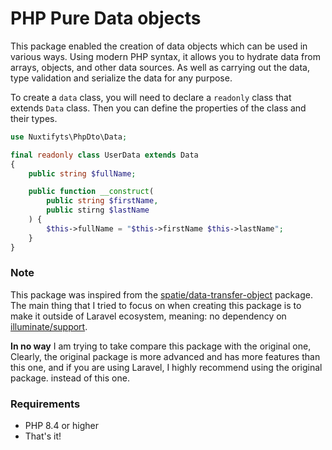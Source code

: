 # PHP Pure Data objects

[//]: # ([![Latest Version on Packagist]&#40;https://img.shields.io/packagist/v/spatie/data-transfer-object.svg?style=flat-square&#41;]&#40;https://packagist.org/packages/spatie/data-transfer-object&#41;)

[//]: # (![GitHub Tests Action Status]&#40;https://img.shields.io/github/workflow/status/spatie/data-transfer-object/run-tests?label=tests&#41;)

This package enabled the creation of data objects which can be used in various ways. 
Using modern PHP syntax, it allows you to hydrate data from arrays, objects, and other data sources.
As well as carrying out the data, type validation and serialize the data for any purpose.

To create a `data` class, you will need to declare a `readonly` class that extends `Data` class.
Then you can define the properties of the class and their types.

```php
use Nuxtifyts\PhpDto\Data;

final readonly class UserData extends Data
{
    public string $fullName;

    public function __construct(
        public string $firstName,
        public stirng $lastName
    ) {
        $this->fullName = "$this->firstName $this->lastName";
    }
}
```

### Note

This package was inspired from the [spatie/data-transfer-object](https://github.com/spatie/laravel-data) package.
The main thing that I tried to focus on when creating this package is to make it outside of Laravel ecosystem, 
meaning: no dependency on [illuminate/support](https://github.com/illuminate/support).

**In no way** I am trying to take compare this package with the original one,
Clearly, the original package is more advanced and has more features than this one,
and if you are using Laravel, I highly recommend using the original package. instead of this one.

### Requirements

- PHP 8.4 or higher
- That's it!


